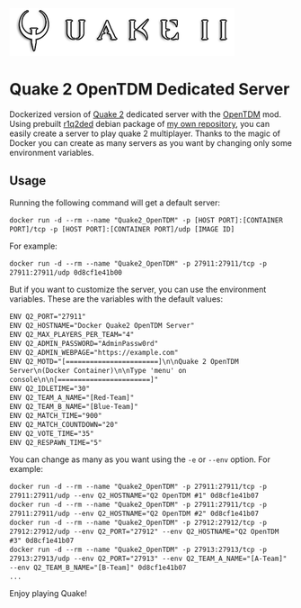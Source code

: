 ![Quake 2 logo](https://raw.githubusercontent.com/FoRTu/docker-quake2-opentdm/master/q2logo.png)

# Quake 2 OpenTDM Dedicated Server

Dockerized version of [Quake 2](https://es.wikipedia.org/wiki/Quake_II)  dedicated server with the [OpenTDM](http://opentdm.net/) mod. Using prebuilt [r1q2ded](https://github.com/tastyspleen/r1q2-archive) debian package of [my own repository](https://apt.fortu.io/en.index.html), you can easily create a server to play quake 2 multiplayer. Thanks to the magic of Docker you can create as many servers as you want by changing only some environment variables.

## Usage

Running the following command will get a default server:

```
docker run -d --rm --name "Quake2_OpenTDM" -p [HOST PORT]:[CONTAINER PORT]/tcp -p [HOST PORT]:[CONTAINER PORT]/udp [IMAGE ID]
```

For example:

```
docker run -d --rm --name "Quake2_OpenTDM" -p 27911:27911/tcp -p 27911:27911/udp 0d8cf1e41b00
```

But if you want to customize the server, you can use the environment variables. These are the variables with the default values:

```
ENV Q2_PORT="27911"
ENV Q2_HOSTNAME="Docker Quake2 OpenTDM Server"
ENV Q2_MAX_PLAYERS_PER_TEAM="4"
ENV Q2_ADMIN_PASSWORD="AdminPassw0rd"
ENV Q2_ADMIN_WEBPAGE="https://example.com"
ENV Q2_MOTD="[=======================]\n\nQuake 2 OpenTDM Server\n(Docker Container)\n\nType 'menu' on console\n\n[=======================]"
ENV Q2_IDLETIME="30"
ENV Q2_TEAM_A_NAME="[Red-Team]"
ENV Q2_TEAM_B_NAME="[Blue-Team]"
ENV Q2_MATCH_TIME="900"
ENV Q2_MATCH_COUNTDOWN="20"
ENV Q2_VOTE_TIME="35"
ENV Q2_RESPAWN_TIME="5"
```

You can change as many as you want using the `-e` or `--env` option. For example:

```
docker run -d --rm --name "Quake2_OpenTDM" -p 27911:27911/tcp -p 27911:27911/udp --env Q2_HOSTNAME="Q2 OpenTDM #1" 0d8cf1e41b07
docker run -d --rm --name "Quake2_OpenTDM" -p 27911:27911/tcp -p 27911:27911/udp --env Q2_HOSTNAME="Q2 OpenTDM #2" 0d8cf1e41b07
docker run -d --rm --name "Quake2_OpenTDM" -p 27912:27912/tcp -p 27912:27912/udp --env Q2_PORT="27912" --env Q2_HOSTNAME="Q2 OpenTDM #3" 0d8cf1e41b07
docker run -d --rm --name "Quake2_OpenTDM" -p 27913:27913/tcp -p 27913:27913/udp --env Q2_PORT="27913" --env Q2_TEAM_A_NAME="[A-Team]" --env Q2_TEAM_B_NAME="[B-Team]" 0d8cf1e41b07
...
```

Enjoy playing Quake!
